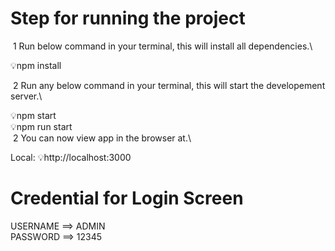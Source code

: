 # Step for running the project
 &nbsp;1 Run below command in your terminal, this will install all dependencies.\

💡npm install

&nbsp;2 Run any below command in your terminal, this will start the developement server.\ 

💡npm start\
💡npm run start\
&nbsp;2 You can now view app in the browser at.\

Local:            💡http://localhost:3000

# Credential for Login Screen
USERNAME ==> ADMIN\
PASSWORD ==> 12345

